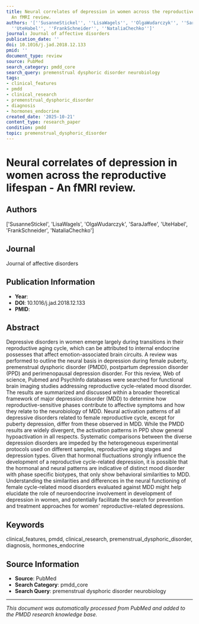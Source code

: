 ```yaml
---
title: Neural correlates of depression in women across the reproductive lifespan -
  An fMRI review.
authors: '[''SusanneStickel'', ''LisaWagels'', ''OlgaWudarczyk'', ''SaraJaffee'',
  ''UteHabel'', ''FrankSchneider'', ''NataliaChechko'']'
journal: Journal of affective disorders
publication_date: ''
doi: 10.1016/j.jad.2018.12.133
pmid: ''
document_type: review
source: PubMed
search_category: pmdd_core
search_query: premenstrual dysphoric disorder neurobiology
tags:
- clinical_features
- pmdd
- clinical_research
- premenstrual_dysphoric_disorder
- diagnosis
- hormones_endocrine
created_date: '2025-10-21'
content_type: research_paper
condition: pmdd
topic: premenstrual_dysphoric_disorder
---
```


# Neural correlates of depression in women across the reproductive lifespan - An fMRI review.

## Authors
['SusanneStickel', 'LisaWagels', 'OlgaWudarczyk', 'SaraJaffee', 'UteHabel', 'FrankSchneider', 'NataliaChechko']

## Journal
Journal of affective disorders

## Publication Information
- **Year**: 
- **DOI**: 10.1016/j.jad.2018.12.133
- **PMID**: 

## Abstract
Depressive disorders in women emerge largely during transitions in their reproductive aging cycle, which can be attributed to internal endocrine possesses that affect emotion-associated brain circuits. A review was performed to outline the neural basis in depression during female puberty, premenstrual dysphoric disorder (PMDD), postpartum depression disorder (PPD) and perimenopausal depression disorder. For this review, Web of science, Pubmed and PsychInfo databases were searched for functional brain imaging studies addressing reproductive cycle-related mood disorder. The results are summarized and discussed within a broader theoretical framework of major depression disorder (MDD) to determine how reproductive-sensitive phases contribute to affective symptoms and how they relate to the neurobiology of MDD. Neural activation patterns of all depressive disorders related to female reproductive cycle, except for puberty depression, differ from these observed in MDD. While the PMDD results are widely divergent, the activation patterns in PPD show general hypoactivation in all respects. Systematic comparisons between the diverse depression disorders are impeded by the heterogeneous experimental protocols used on different samples, reproductive aging stages and depression types. Given that hormonal fluctuations strongly influence the development of a reproductive cycle-related depression, it is possible that the hormonal and neural patterns are indicative of distinct mood disorder with phase specific biotypes, that only show behavioral similarities to MDD. Understanding the similarities and differences in the neural functioning of female cycle-related mood disorders evaluated against MDD might help elucidate the role of neuroendocrine involvement in development of depression in women, and potentially facilitate the search for prevention and treatment approaches for women' reproductive-related depressions.

## Keywords
clinical_features, pmdd, clinical_research, premenstrual_dysphoric_disorder, diagnosis, hormones_endocrine

## Source Information
- **Source**: PubMed
- **Search Category**: pmdd_core
- **Search Query**: premenstrual dysphoric disorder neurobiology

---
*This document was automatically processed from PubMed and added to the PMDD research knowledge base.*
